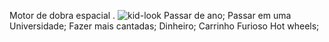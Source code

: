 Motor de dobra espacial . ![kid-look](https://github.com/Zukovs/Figma/assets/127893907/b16b42fb-f662-443d-a0d2-384c337bca72)
Passar de ano;
Passar em uma Universidade;
Fazer mais cantadas;
Dinheiro;
Carrinho Furioso Hot wheels;
